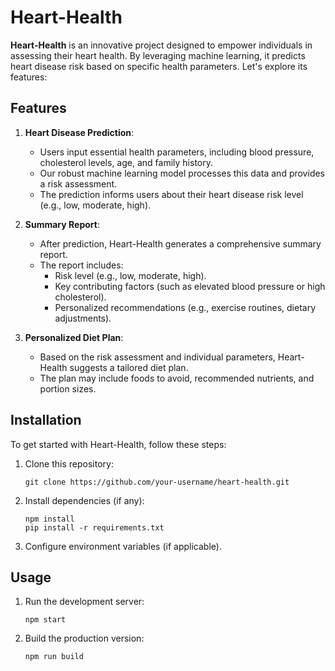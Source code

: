 # Heart-Health

**Heart-Health** is an innovative project designed to empower individuals in assessing their heart health. By leveraging machine learning, it predicts heart disease risk based on specific health parameters. Let's explore its features:

## Features

1. **Heart Disease Prediction**:
   - Users input essential health parameters, including blood pressure, cholesterol levels, age, and family history.
   - Our robust machine learning model processes this data and provides a risk assessment.
   - The prediction informs users about their heart disease risk level (e.g., low, moderate, high).

2. **Summary Report**:
   - After prediction, Heart-Health generates a comprehensive summary report.
   - The report includes:
     - Risk level (e.g., low, moderate, high).
     - Key contributing factors (such as elevated blood pressure or high cholesterol).
     - Personalized recommendations (e.g., exercise routines, dietary adjustments).

3. **Personalized Diet Plan**:
   - Based on the risk assessment and individual parameters, Heart-Health suggests a tailored diet plan.
   - The plan may include foods to avoid, recommended nutrients, and portion sizes.

## Installation

To get started with Heart-Health, follow these steps:

1. Clone this repository:
   ```
   git clone https://github.com/your-username/heart-health.git
   ```

2. Install dependencies (if any):
   ```
   npm install
   pip install -r requirements.txt
   ```

3. Configure environment variables (if applicable).

## Usage

1. Run the development server:
   ```
   npm start
   ```

2. Build the production version:
   ```
   npm run build
   ```

